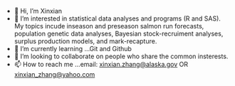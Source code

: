 - 👋 Hi, I’m Xinxian
- 👀 I’m interested in statistical data analyses and programs (R and SAS). 
My topics incude inseason and preseason salmon run forecasts, population genetic data analyses, Bayesian stock-recruiment analyses, surplus production models, and mark-recapture.
- 🌱 I’m currently learning ...Git and Github
- 💞️ I’m looking to collaborate on people who share the common insterests. 
- 📫 How to reach me ...email: xinxian.zhang@alaska.gov OR xinxian_zhang@yahoo.com

<!---
xzhangak/xzhangak is a ✨ special ✨ repository because its `README.md` (this file) appears on your GitHub profile.
You can click the Preview link to take a look at your changes.
--->
